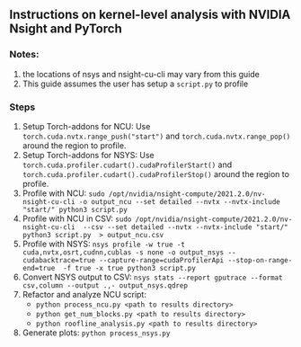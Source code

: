 ## Instructions on kernel-level analysis with NVIDIA Nsight and PyTorch

### Notes:
1. the locations of nsys and nsight-cu-cli may vary from this guide
2. This guide assumes the user has setup a `script.py` to profile

### Steps
1. Setup Torch-addons for NCU: Use `torch.cuda.nvtx.range_push("start")`  and `torch.cuda.nvtx.range_pop()` around the region to profile.
2. Setup Torch-addons for NSYS: Use `torch.cuda.profiler.cudart().cudaProfilerStart()`  and `torch.cuda.profiler.cudart().cudaProfilerStop()` around the region to profile.
3. Profile with NCU: `sudo /opt/nvidia/nsight-compute/2021.2.0/nv-nsight-cu-cli -o output_ncu --set detailed --nvtx --nvtx-include "start/" python3 script.py`
4. Profile with NCU in CSV: `sudo /opt/nvidia/nsight-compute/2021.2.0/nv-nsight-cu-cli  --csv --set detailed --nvtx --nvtx-include "start/" python3 script.py  > output_ncu.csv`
5. Profile with NSYS: `nsys profile -w true -t cuda,nvtx,osrt,cudnn,cublas -s none -o output_nsys --cudabacktrace=true --capture-range=cudaProfilerApi --stop-on-range-end=true  -f true -x true python3 script.py`
6. Convert NSYS output to CSV: `nsys stats --report gputrace --format csv,column --output .,- output_nsys.qdrep`
7. Refactor and analyze NCU script:
    * `python process_ncu.py <path to results directory>`
    * `python get_num_blocks.py <path to results directory>`
    * `python roofline_analysis.py <path to results directory>`
8. Generate plots: `python process_nsys.py`
